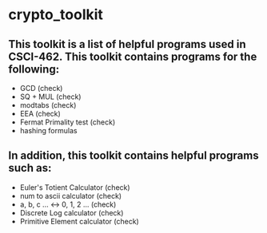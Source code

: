 # crypto_toolkit
## This toolkit is a list of helpful programs used in CSCI-462. This toolkit contains programs for the following: 
- GCD (check)
- SQ + MUL (check)
- modtabs (check)
- EEA (check)
- Fermat Primality test (check) 
- hashing formulas
## In addition, this toolkit contains helpful programs such as: 
- Euler's Totient Calculator (check) 
- num to ascii calculator (check) 
- a, b, c ... <-> 0, 1, 2 ... (check) 
- Discrete Log calculator (check)
- Primitive Element calculator (check)

